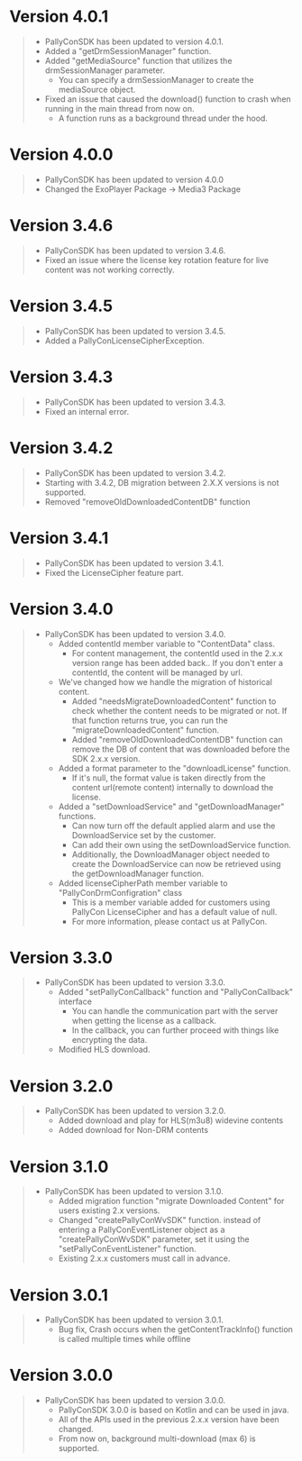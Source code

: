 # Version 4.0.1

>- PallyConSDK has been updated to version 4.0.1.
   >  - Added a "getDrmSessionManager" function.
   >  - Added "getMediaSource" function that utilizes the drmSessionManager parameter.
   >    -  You can specify a drmSessionManager to create the mediaSource object.
   >  - Fixed an issue that caused the download() function to crash when running in the main thread from now on.
   >    - A function runs as a background thread under the hood.

# Version 4.0.0

>- PallyConSDK has been updated to version 4.0.0
   >  - Changed the ExoPlayer Package -> Media3 Package

# Version 3.4.6

>- PallyConSDK has been updated to version 3.4.6.
   >  - Fixed an issue where the license key rotation feature for live content was not working correctly.

# Version 3.4.5

>- PallyConSDK has been updated to version 3.4.5.
   >  - Added a PallyConLicenseCipherException.

# Version 3.4.3

>- PallyConSDK has been updated to version 3.4.3.
   >  - Fixed an internal error.

# Version 3.4.2

>- PallyConSDK has been updated to version 3.4.2.
   >  - Starting with 3.4.2, DB migration between 2.X.X versions is not supported.
>  - Removed "removeOldDownloadedContentDB" function

# Version 3.4.1

>- PallyConSDK has been updated to version 3.4.1.
   >  - Fixed the LicenseCipher feature part.

# Version 3.4.0

> - PallyConSDK has been updated to version 3.4.0. 
>   - Added contentId member variable to "ContentData" class.
>     - For content management, the contentId used in the 2.x.x version range has been added back..
>       If you don't enter a contentId, the content will be managed by url. 
>   - We've changed how we handle the migration of historical content.
>     - Added "needsMigrateDownloadedContent" function to check whether the content needs to be migrated or not. If that function returns true, you can run the "migrateDownloadedContent" function.
>     - Added "removeOldDownloadedContentDB" function can remove the DB of content that was downloaded before the SDK 2.x.x version. 
>   - Added a format parameter to the "downloadLicense" function. 
>     - If it's null, the format value is taken directly from the content url(remote content) internally to download the license.
>   - Added a "setDownloadService" and "getDownloadManager" functions.
>     - Can now turn off the default applied alarm and use the DownloadService set by the customer.
>     - Can add their own using the setDownloadService function.
>     - Additionally, the DownloadManager object needed to create the DownloadService can now be retrieved using the getDownloadManager function.
>   - Added licenseCipherPath member variable to "PallyConDrmConfigration" class
>     - This is a member variable added for customers using PallyCon LicenseCipher and has a default value of null.
>     - For more information, please contact us at PallyCon.

# Version 3.3.0

> - PallyConSDK has been updated to version 3.3.0.
>   - Added "setPallyConCallback" function and "PallyConCallback" interface
>     - You can handle the communication part with the server when getting the license as a callback.
>     - In the callback, you can further proceed with things like encrypting the data. 
>   - Modified HLS download.

# Version 3.2.0

> - PallyConSDK has been updated to version 3.2.0. 
>   - Added download and play for HLS(m3u8) widevine contents 
>   - Added download for Non-DRM contents

# Version 3.1.0

> - PallyConSDK has been updated to version 3.1.0. 
>   - Added migration function "migrate Downloaded Content" for users existing 2.x versions. 
>   - Changed "createPallyConWvSDK" function. instead of entering a PallyConEventListener object as a "createPallyConWvSDK" parameter, set it using the "setPallyConEventListener" function. 
>   - Existing 2.x.x customers must call in advance. 

# Version 3.0.1

> - PallyConSDK has been updated to version 3.0.1. 
>   - Bug fix, Crash occurs when the getContentTrackInfo() function is called multiple times while offline

# Version 3.0.0

> - PallyConSDK has been updated to version 3.0.0. 
>   - PallyConSDK 3.0.0 is based on Kotlin and can be used in java. 
>   - All of the APIs used in the previous 2.x.x version have been changed. 
>   - From now on, background multi-download (max 6) is supported.

